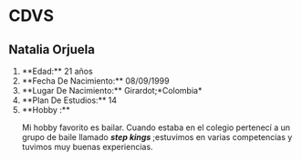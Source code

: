 # CDVS
## Natalia Orjuela 
<ol>
<li>**Edad:** 21 años </li>
<li>**Fecha De Nacimiento:** 08/09/1999 <br>
<li>**Lugar De Nacimiento:** Girardot;*Colombia* <br>
<li>**Plan De Estudios:** 14 <br>
<li>**Hobby :** 
<p> Mi hobby favorito es bailar. 
 Cuando estaba en el colegio pertenecí a un grupo de baile llamado <strong><em> step kings </em></strong> ;estuvimos en varias competencias y tuvimos muy buenas experiencias.</p>
 </ol> 
